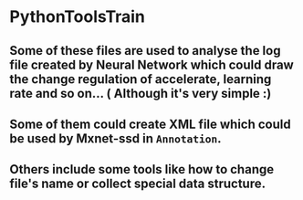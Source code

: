 PythonToolsTrain
===

Some of these files are used to analyse the log file created by Neural Network which could draw the change regulation of accelerate, learning rate and so on... ( Although it's very simple :)
---

Some of them could create XML file which could be used by Mxnet-ssd in `Annotation`.
----

Others include some tools like how to change file's name or collect special data structure.
----


